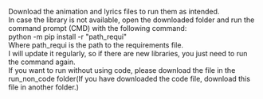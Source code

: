 Download the animation and lyrics files to run them as intended.  
In case the library is not available, open the downloaded folder and run the command prompt (CMD) with the following command:  
python -m pip install -r "path_requi"  
Where path_requi is the path to the requirements file.  
I will update it regularly, so if there are new libraries, you just need to run the command again.  
If you want to run without using code, please download the file in the run_non_code folder(If you have downloaded the code file, download this file in another folder.)
